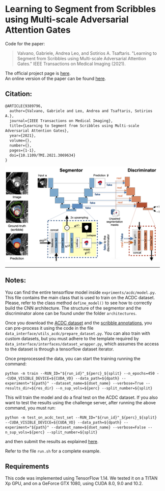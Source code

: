 
#  Learning to Segment from Scribbles using Multi-scale Adversarial Attention Gates  
  
Code for the paper:  
  
> Valvano, Gabriele, Andrea Leo, and Sotirios A. Tsaftaris. "Learning to Segment from Scribbles using Multi-scale Adversarial Attention Gates." IEEE Transactions on Medical Imaging (2021).
  
The official project page is [here](https://vios-s.github.io/multiscale-adversarial-attention-gates).  
An online version of the paper can be found [here](https://arxiv.org/abs/2007.01152).  

## Citation:  
```  
@ARTICLE{9389796,
  author={Valvano, Gabriele and Leo, Andrea and Tsaftaris, Sotirios A.},
  journal={IEEE Transactions on Medical Imaging}, 
  title={Learning to Segment from Scribbles using Multi-scale Adversarial Attention Gates}, 
  year={2021},
  volume={},
  number={},
  pages={1-1},
  doi={10.1109/TMI.2021.3069634}
}
```  
  
<img src="https://github.com/vios-s/multiscale-adversarial-attention-gates/blob/main/images/banner.png" alt="mscale_aags" width="600"/>

----------------------------------  
  
## Notes:  
  
You can find the entire tensorflow model inside `expriments/acdc/model.py`. This file contains the main class that is used to train on the ACDC dataset. Please, refer to the class method `define_model()` to see how to correctly build the CNN architecture. The structure of the segmentor and the discriminator alone can be found under the folder `architectures`.
  
Once you download the [ACDC dataset](https://www.creatis.insa-lyon.fr/Challenge/acdc/databases.html) and the [scribble annotations](https://vios-s.github.io/multiscale-adversarial-attention-gates/data), you can pre-process it using the code in the file `data_interface/utils_acdc/prepare_dataset.py`. 
You can also train with custom datasets, but you must adhere to the template required by `data_interface/interfaces/dataset_wrapper.py`, which assumes the access to the dataset is through a tensorflow dataset iterator.

Once preprocessed the data, you can start the training running the command:  
```  
python -m train --RUN_ID="${run_id}"_${perc}_${split} --n_epochs=450 --CUDA_VISIBLE_DEVICE=${CUDA_VD} --data_path=${dpath} --experiment="${path}" --dataset_name=${dset_name} --verbose=True --results_dir=${res_dir} --n_sup_vols=${perc} --split_number=${split}
```  
This will train the model and do a final test on the ACDC dataset. 
If you also want to test the results using the challenge server, after running the above command, you must run:   
```  
python -m test_on_acdc_test_set --RUN_ID="${run_id}"_${perc}_${split} --CUDA_VISIBLE_DEVICE=${CUDA_VD} --data_path=${dpath} --experiment="${path}" --dataset_name=${dset_name} --verbose=False --n_sup_vols=${perc} --split_number=${split}
```  
and then submit the results as explained [here](https://acdc.creatis.insa-lyon.fr/description/databasesTesting.html).

Refer to the file `run.sh` for a complete example.


## Requirements
This code was implemented using TensorFlow 1.14.
We tested it on a TITAN Xp GPU, and on a GeForce GTX 1080, using CUDA 8.0, 9.0 and 10.2. 

